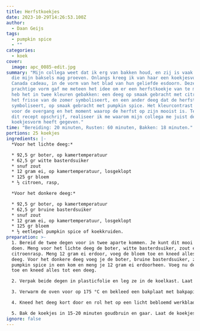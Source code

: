```yaml
---
title: Herfstkoekjes
date: 2023-10-29T14:26:53.100Z
author:
  - Daan Geijs
tags:
  - pumpkin spice
  - ""
categories:
  - koek
cover:
  image: apc_0085-edit.jpg
summary: "Mijn collega weet dat ik erg van bakken houd, en zij is vaak degene
  die mijn baksels mag proeven. Onlangs kreeg ik van haar een koekjesvorm uit
  Canada cadeau, in de vorm van het blad van hun geliefde esdoorn. Deze
  prachtige vorm gaf me meteen het idee om er een herfstkoekje van te maken. Ik
  heb het in twee kleuren gebakken: een deeg op smaak gebracht met citroen, dat
  het frisse van de zomer symboliseert, en een ander deeg dat de herfst
  symboliseert, op smaak gebracht met pumpkin spice. Het kleurcontrast staat
  voor de overgang en het moment waarop de herfst op zijn mooist is. Terwijl ik
  dit recept opschrijf, realiseer ik me waarom mijn collega me juist deze
  koekjesvorm heeft gegeven."
time: "Bereiding: 20 minuten, Rusten: 60 minuten, Bakken: 18 minuten."
portions: 25 koekjes
ingredients: |-
  *Voor het lichte deeg:*

  * ﻿﻿92,5 gr boter, op kamertemperatuur
  * 62,5 gr witte basterdsuiker
  * snuf zout
  * 12 gram ei, op kamertemperatuur, losgeklopt
  * ﻿﻿125 gr bloem
  * ½ citroen, rasp,

  *Voor het donkere deeg:*

  * ﻿﻿92,5 gr boter, op kamertemperatuur
  * 62,5 gr bruine basterdsuiker
  * snuf zout
  * 12 gram ei, op kamertemperatuur, losgeklopt
  * ﻿﻿125 gr bloem
  * ½ eetlepel pumpkin spice of koekkruiden.
preparation: >-
  1. Bereid de twee degen voor in twee aparte kommen. Je kunt dit mooi tegelijk
  doen. Meng voor het lichte deeg de boter, witte basterdsuiker, zout en de
  citroenrasp. Meng 12 gram ei erdoor, voeg de bloem toe en kneed alles tot een
  deeg. Voor het donkere deeg voeg je de boter, bruine basterdsuiker, zout en de
  pumpkin spice in een kom en meng je 12 gram ei erdoorheen. Voeg nu de bloem
  toe en kneed alles tot een deeg.

  2. Verpak beide degen in plasticfolie en leg ze in de koelkast. Laat ze minimaal 1 uur rusten. Een koud deeg is beter om straks strakke vormen uit te snijden.

  3. Verwarm de oven voor op 175 °C en bekleed een bakplaat met bakpapier.

  4. Kneed het deeg kort door en rol het op een licht bebloemd werkblad uit tot een dikte van 4-5 millimeter. Steek of snijd de gewenste koekjesvormen uit en leg ze met voldoende tussenruimte op de bakplaat. Deze koekjes vloeien niet veel uit tijdens het bakken. Gebruik de twee kleuren deeg om mooie patronen te maken. Voor de bladeren kun je het deeg doormidden snijden en de gekleurde helften wisselen. Voor de ronde cirkels kun je van ieder deeg een bal rollen en beide plakken op elkaar leggen. Rol deze vervolgens op en snijd er plakken van.

  5. Bak de koekjes in 15-20 minuten goudbruin en gaar. Laat de koekjes afkoelen op een rooster.
ignore: false
---
```

